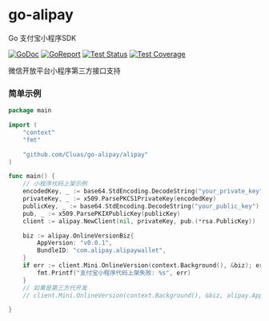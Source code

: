 # go-alipay #
Go 支付宝小程序SDK

[![GoDoc](https://img.shields.io/static/v1?label=godoc&message=reference&color=blue)](https://pkg.go.dev/github.com/Cluas/go-alipay)
[![GoReport](https://goreportcard.com/badge/github.com/Cluas/go-alipay)](https://goreportcard.com/report/github.com/Cluas/go-alipay)
[![Test Status](https://github.com/Cluas/go-alipay/workflows/tests/badge.svg)](https://github.com/Cluas/go-alipay/actions?query=workflow%3Atests)
[![Test Coverage](https://codecov.io/gh/Cluas/go-alipay/branch/master/graph/badge.svg)](https://codecov.io/gh/Cluas/go-alipay)


微信开放平台小程序第三方接口支持

### 简单示例
```go
package main

import (
	"context"
	"fmt"

	"github.com/Cluas/go-alipay/alipay"
)

func main() {
    // 小程序代码上架示例
    encodedKey, _ := base64.StdEncoding.DecodeString("your_private_key")
	privateKey, _ := x509.ParsePKCS1PrivateKey(encodedKey)
	publicKey, _ := base64.StdEncoding.DecodeString("your_public_key")
	pub, _ := x509.ParsePKIXPublicKey(publicKey)
	client := alipay.NewClient(nil, privateKey, pub.(*rsa.PublicKey))

    biz := alipay.OnlineVersionBiz{
        AppVersion: "v0.0.1",
        BundleID: "com.alipay.alipaywallet",
    }
    if err := client.Mini.OnlineVersion(context.Background(), &biz); err != nil {
        fmt.Printf("支付宝小程序代码上架失败: %s", err)
    }
    // 如果是第三方代开发
    // client.Mini.OnlineVersion(context.Background(), &biz, alipay.AppAuthToken(token)) 

}
```
